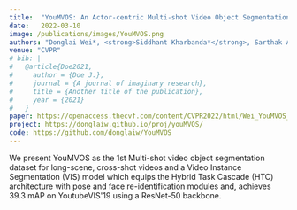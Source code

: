 ```yaml
---
title:  "YouMVOS: An Actor-centric Multi-shot Video Object Segmentation Dataset"
date:   2022-03-10
image: /publications/images/YouMVOS.png
authors: "Donglai Wei*, <strong>Siddhant Kharbanda*</strong>, Sarthak Arora, Roshan Roy2, Akash Palrecha, ... , Song Bai, James Tompkin, Philip H.S. Torr, Hanspeter Pfister"
venue: "CVPR"
# bib: |
#   @article{Doe2021,
#     author = {Doe J.},
#     journal = {A journal of imaginary research},
#     title = {Another title of the publication},
#     year = {2021}
#   }
paper: https://openaccess.thecvf.com/content/CVPR2022/html/Wei_YouMVOS_An_Actor-Centric_Multi-Shot_Video_Object_Segmentation_Dataset_CVPR_2022_paper.html
project: https://donglaiw.github.io/proj/youMVOS/
code: https://github.com/donglaiw/YouMVOS
---
```

We present YouMVOS as the 1st Multi-shot video object segmentation dataset for long-scene, cross-shot videos and a Video Instance Segmentation (VIS) model which equips the Hybrid Task Cascade (HTC) architecture with pose and face re-identification modules and, achieves 39.3 mAP on YoutubeVIS'19 using a ResNet-50 backbone. 